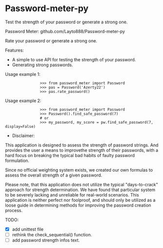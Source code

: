 # Password-meter-py
Test the strength of your password or generate a strong one.

Password Meter: github.com/Layto888/Password-meter-py

Rate your password or generate a strong one.

Features:
- A simple to use API for testing the strength of your password.
- Generating strong passwords.

Usage example 1:

                    >>> from password_meter import Password
                    >>> pas = Password('Azerty22')
                    >>> pas.rate_password()

Usage example 2:

                    >>> from password_meter import Password
                    >>> Password().find_safe_password(7)
                    # or
                    >>> my_password, my_score = pw.find_safe_password(7, display=False)
                    

* Disclaimer:

This application is designed to assess the strength of password strings.
And provides the user a means to improvethe strength of their passwords, 
with a hard focus on breaking the typical bad habits of faulty password 
formulation.

Since no official weighting system exists, we created our own formulas
to assess the overall strength of a given password.

Please note, that this application does not utilize the typical "days-to-crack"
approach for strength determination.
We have found that particular system to be severely lacking and unreliable
for real-world scenarios. This application is neither perfect nor foolproof,
and should only be utilized as a loose guide in determining methods for
improving the password creation process.

TODO: 
 - [x] add unittest file
 - [ ] rethink the check_sequential() function.
 - [ ] add password strength infos text. 
